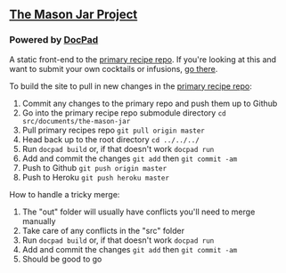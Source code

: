 ## [The Mason Jar Project](http://www.the-mason-jar.com/)

### Powered by [DocPad](http://docpad.org)

A static front-end to the [primary recipe repo](https://github.com/the-mason-jar/the-mason-jar). If you're looking at this and want to submit your own cocktails or infusions, [go there](https://github.com/the-mason-jar/the-mason-jar).

To build the site to pull in new changes in the [primary recipe repo](https://github.com/the-mason-jar/the-mason-jar):

1. Commit any changes to the primary repo and push them up to Github
2. Go into the primary recipe repo submodule directory `cd src/documents/the-mason-jar`
3. Pull primary recipes repo `git pull origin master`
4. Head back up to the root directory `cd ../../../`
5. Run `docpad build` or, if that doesn't work `docpad run`
6. Add and commit the changes `git add` then `git commit -am`
7. Push to Github `git push origin master`
8. Push to Heroku `git push heroku master`


How to handle a tricky merge:

1. The "out" folder will usually have conflicts you'll need to merge manually
2. Take care of any conflicts in the "src" folder
3. Run `docpad build` or, if that doesn't work `docpad run`
4. Add and commit the changes `git add` then `git commit -am`
5. Should be good to go